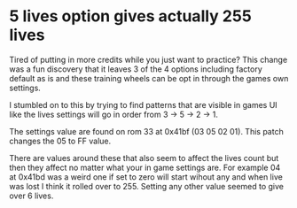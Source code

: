 # 5 lives option gives actually 255 lives
Tired of putting in more credits while you just want to practice? This change was a fun discovery that it leaves 3 of the 4 options including factory default as is and these training wheels can be opt in through the games own settings.

I stumbled on to this by trying to find patterns that are visible in games UI like the lives settings will go in order from 3 -> 5 -> 2 -> 1.

The settings value are found on rom 33 at 0x41bf (03 05 02 01). This patch changes the 05 to FF value.

There are values around these that also seem to affect the lives count but then they affect no matter what your in game settings are.
For example 04 at 0x41bd was a weird one if set to zero will start wihout any and when live was lost I think it rolled over to 255. Setting any other value seemed to give over 6 lives.